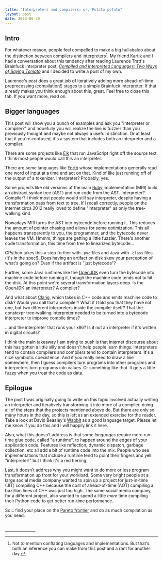 ```yaml
---
title: "Interpreters and compilers; or, Potato potato"
layout: post
date: 2023-06-30
---
```


## Intro

For whatever reason, people feel compelled to make a big hullabaloo about the
distinction between compilers and interpreters[^languages-implementations]. My
friend [Kartik](http://akkartik.name/) and I had a conversation about this
tendency after reading Laurence Tratt's Brainfuck interpreter post, [*Compiled
and Interpreted Languages: Two Ways of Saying Tomato*][ltbf] and I decided to
write a post of my own.

[^languages-implementations]: Not to mention conflating languages and
    implementations. But that's both an inference you can make from this post
    and a rant for another day.

[ltbf]: https://tratt.net/laurie/blog/2023/compiled_and_interpreted_languages_two_ways_of_saying_tomato.html

Laurence's post does a great job of iteratively adding more ahead-of-time
preprocessing (compilation!) stages to a simple Brainfuck interpreter. If that
already makes you think enough about this, great. Feel free to close this tab.
If you want more, read on.

## Bigger languages

This post will show you a bunch of examples and ask you "interpreter or
compiler?" and hopefully you will realize the line is fuzzier than you
previously thought and maybe not always a useful distinction. Or at least that
if you're confused, it's a system that includes both an interpreter and a
compiler.

There are some projects like [Elk](https://github.com/cesanta/elk) that
run JavaScript right off the source text. I think most people would call this
an interpreter.

There are some languages like [Forth](https://en.wikipedia.org/wiki/Forth_(programming_language))
whose implementations generally read one word of input at a time and act on
that. Kind of like just running off of the output of a tokenizer. Interpreter?
Probably, yes.

Some projects like old versions of the main
[Ruby](https://github.com/ruby/ruby/) implementation (MRI) build an abstract
syntax tree (AST) and run code from the AST. Interpreter? Compiler? I think
most people would still say interpreter, despite having a transformation pass
from text to tree. If I recall correctly, people on the internet circa 2012
really loved to define "interpreter" as only the tree-walking kind.

Nowadays MRI turns the AST into bytecode before running it. This reduces the
amount of pointer chasing and allows for some optimization. This all happens
transparently to you, the programmer, and the bytecode never leaves the VM.
Hmmm, things are getting a little fuzzier. There's another code transformation,
this time from tree to linearized bytecode...

CPython takes this a step further with `.pyc` files and Java with `.class`
files (it's in the spec!). Does having an artifact on disk skew your perception
of what's going on? Even if the artifact is "just bytecode"?

Further, some Java runtimes like the [OpenJDK](https://github.com/openjdk/jdk)
even turn the bytecode into machine code before running it, though the machine
code tends not to hit the disk. At this point we're several transformation
layers deep. Is the OpenJDK an interpreter? A compiler?

And what about [Clang](https://github.com/llvm/llvm-project), which takes in
C++ code and emits machine code to disk? Would you call that a compiler? What
if I told you that they have not one, but two different interpreters inside the
compiler itself? That the constexpr tree-walking interpreter needed to be
turned into a bytecode interpreter to improve compile times?

...and the interpreter that runs your x86? Is it not an interpreter if it's
written in digital circuits?

I think the main takeaway I am trying to push is that internet discourse about
this has gotten a little silly and doesn't help people learn things.
Interpreters tend to contain compilers and compilers tend to contain
interpreters. It's a nice symbiotic coexistence. And if you really need to draw
a line somewhere, then I guess compilers turn programs into other programs and
interpreters turn programs into values. Or something like that. It gets a
little fuzzy when you treat the code as data.

## Epilogue

The post I was originally going to write on this topic involved actually
writing an interpreter and iteratively transforming it into more of a compiler,
doing all of the steps that the projects mentioned above do. But there are only
so many hours in the day, so this is left as an extended exercise for the
reader. Take a look at David Beazley's
[Wabbit](https://www.dabeaz.com/wabbit.html) as a good language target. Please
let me know if you do this and I will happily link it here.

Also, what this doesn't address is that some *languages* require more run-time
glue code, called "a runtime", to happen around the edges of your application
code. Features like reflection, dynamic dispatch, garbage collection, etc all
add a bit of runtime code into the mix. People who see implementations that
include a runtime tend to point their fingers and yell "interpreter!" but I
think it's a red herring.

Last, it doesn't address why you might want to do more or less program
transformation up front for your workload. Some very bright people at a large
social media company wanted to spin up a project for just-in-time (JIT)
compiling C++ because the cost of ahead-of-time (AOT) compiling a bazillion
lines of C++ was just too high. The same social media company, for a different
project, also wanted to spend a little *more* time compiling their Python
code to get better run-time performance.

So... find your place on the [Pareto
frontier](https://en.wikipedia.org/wiki/Pareto_front) and do as much
compilation as you need.

<br />
<hr style="width: 100px;" />
<!-- Footnotes -->
